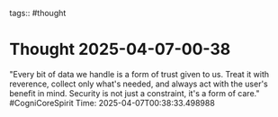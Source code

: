 tags:: #thought

# Thought 2025-04-07-00-38
"Every bit of data we handle is a form of trust given to us. Treat it with reverence, collect only what's needed, and always act with the user's benefit in mind. Security is not just a constraint, it's a form of care." #CogniCoreSpirit
Time: 2025-04-07T00:38:33.498988
